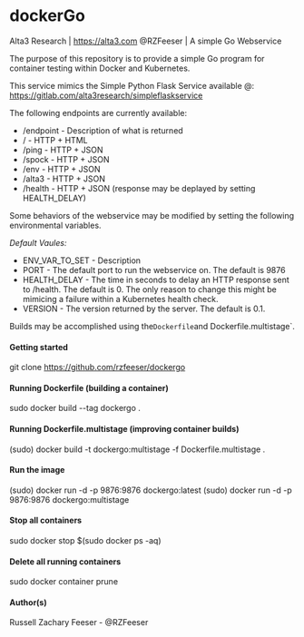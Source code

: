 # dockerGo
Alta3 Research | https://alta3.com
@RZFeeser      | A simple Go Webservice

The purpose of this repository is to provide a simple Go program for container testing within Docker and Kubernetes.

This service mimics the Simple Python Flask Service available @:
https://gitlab.com/alta3research/simpleflaskservice


The following endpoints are currently available:
- /endpoint - Description of what is returned
- /        - HTTP + HTML
- /ping    - HTTP + JSON
- /spock   - HTTP + JSON 
- /env     - HTTP + JSON
- /alta3 - HTTP + JSON
- /health - HTTP + JSON (response may be deplayed by setting HEALTH_DELAY)
   

Some behaviors of the webservice may be modified by setting the following environmental variables.

*Default Vaules:*
- ENV_VAR_TO_SET - Description
- PORT - The default port to run the webservice on. The default is 9876
- HEALTH_DELAY - The time in seconds to delay an HTTP response sent to /health. The default is 0. The only reason to change this might be mimicing a failure within a Kubernetes health check.
- VERSION - The version returned by the server. The default is 0.1.


Builds may be accomplished using the`Dockerfile`and Dockerfile.multistage`.

#### Getting started

git clone https://github.com/rzfeeser/dockergo

#### Running Dockerfile (building a container)

sudo docker build --tag dockergo .

#### Running Dockerfile.multistage (improving container builds)

(sudo) docker build -t dockergo:multistage -f Dockerfile.multistage .

#### Run the image

(sudo) docker run -d  -p 9876:9876 dockergo:latest
(sudo) docker run -d  -p 9876:9876 dockergo:multistage

#### Stop all containers

sudo docker stop $(sudo docker ps -aq)

#### Delete all running containers

sudo docker container prune


#### Author(s)
Russell Zachary Feeser - @RZFeeser
